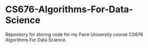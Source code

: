 # CS676-Algorithms-For-Data-Science
Repository for storing code for my Pace University course CS676 Algorithms For Data Science.
